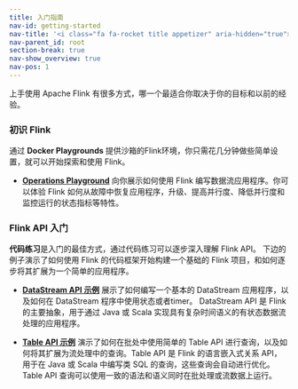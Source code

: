 ```yaml
---
title: 入门指南
nav-id: getting-started
nav-title: '<i class="fa fa-rocket title appetizer" aria-hidden="true"></i> Getting Started'
nav-parent_id: root
section-break: true
nav-show_overview: true
nav-pos: 1
---
```

<!--
Licensed to the Apache Software Foundation (ASF) under one
or more contributor license agreements.  See the NOTICE file
distributed with this work for additional information
regarding copyright ownership.  The ASF licenses this file
to you under the Apache License, Version 2.0 (the
"License"); you may not use this file except in compliance
with the License.  You may obtain a copy of the License at

  http://www.apache.org/licenses/LICENSE-2.0

Unless required by applicable law or agreed to in writing,
software distributed under the License is distributed on an
"AS IS" BASIS, WITHOUT WARRANTIES OR CONDITIONS OF ANY
KIND, either express or implied.  See the License for the
specific language governing permissions and limitations
under the License.
-->

上手使用 Apache Flink 有很多方式，哪一个最适合你取决于你的目标和以前的经验。

### 初识 Flink

通过 **Docker Playgrounds** 提供沙箱的Flink环境，你只需花几分钟做些简单设置，就可以开始探索和使用 Flink。

* [**Operations Playground**](./docker-playgrounds/flink-operations-playground.html) 向你展示如何使用 Flink 编写数据流应用程序。你可以体验 Flink 如何从故障中恢复应用程序，升级、提高并行度、降低并行度和监控运行的状态指标等特性。

<!--
* The [**Streaming SQL Playground**]() provides a Flink cluster with a SQL CLI client, tables which are fed by streaming data sources, and instructions for how to run continuous streaming SQL queries on these tables. This is the perfect environment for your first steps with streaming SQL.
-->

### Flink API 入门

**代码练习**是入门的最佳方式，通过代码练习可以逐步深入理解 Flink API。
下边的例子演示了如何使用 Flink 的代码框架开始构建一个基础的 Flink 项目，和如何逐步将其扩展为一个简单的应用程序。

<!--
* The [**DataStream API**]() code walkthrough shows how to implement a simple DataStream application and how to extend it to be stateful and use timers.
-->
* [**DataStream API 示例**](./walkthroughs/datastream_api.html) 展示了如何编写一个基本的 DataStream 应用程序，以及如何在 DataStream 程序中使用状态或者timer。 DataStream API 是 Flink 的主要抽象，用于通过 Java 或 Scala 实现具有复杂时间语义的有状态数据流处理的应用程序。

* [**Table API 示例**](./walkthroughs/table_api.html) 演示了如何在批处中使用简单的 Table API 进行查询，以及如何将其扩展为流处理中的查询。Table API 是 Flink 的语言嵌入式关系 API，用于在 Java 或 Scala 中编写类 SQL 的查询，这些查询会自动进行优化。Table API 查询可以使用一致的语法和语义同时在批处理或流数据上运行。

<!--
### Starting a new Flink application

The **Project Setup** instructions show you how to create a project for a new Flink application in just a few steps.

* [**DataStream API**]()
* [**DataSet API**]()
* [**Table API / SQL**]()
 -->
